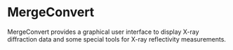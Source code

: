 MergeConvert
============

MergeConvert provides a graphical user interface to display X-ray diffraction data and some special tools for X-ray reflectivity measurements.
